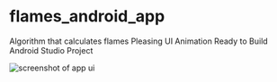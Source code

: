 # flames_android_app

Algorithm that calculates flames
Pleasing UI
Animation
Ready to Build Android Studio Project

![screenshot of app ui](https://play-lh.googleusercontent.com/paFM3-lq0i9YRxE-8Z4KJ1IZ4Q-JFMjyy_UrGx1PxM9Upn3f_WkXU1_aeV9f9SHEqf0=w720-h310-rw)

